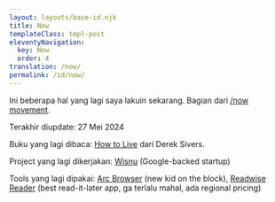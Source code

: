 ```yaml
---
layout: layouts/base-id.njk
title: Now
templateClass: tmpl-post
eleventyNavigation:
  key: Now
  order: 4
translation: /now/
permalink: /id/now/
---
```


Ini beberapa hal yang lagi saya lakuin sekarang. Bagian dari [/now movement](https://nownownow.com).

Terakhir diupdate: 27 Mei 2024

Buku yang lagi dibaca: [How to Live](https://sive.rs/h) dari Derek Sivers.

Project yang lagi dikerjakan: [Wisnu](https://wisnusantara.id) (Google-backed startup)

Tools yang lagi dipakai: [Arc Browser](https://arc.net) (new kid on the block), [Readwise Reader](https://readwise.io/read) (best read-it-later app, ga terlalu mahal, ada regional pricing)
